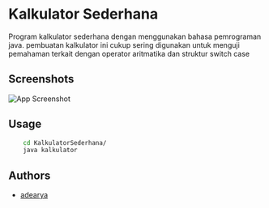 # Kalkulator Sederhana

Program kalkulator sederhana dengan menggunakan bahasa pemrograman java. pembuatan kalkulator ini cukup sering digunakan untuk menguji pemahaman terkait dengan operator aritmatika dan struktur switch case

## Screenshots

![App Screenshot](https://raw.githubusercontent.com/ObyssSlime/CatPhotoApp/main/raw/images/kalkulator_sederhana.png)

## Usage

```bash
    cd KalkulatorSederhana/
    java kalkulator
```

## Authors

- [adearya](https://www.github.com/adearya)
